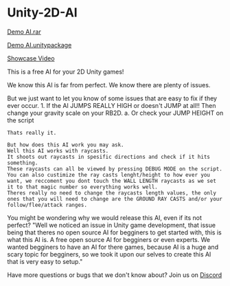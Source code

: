 # Unity-2D-AI

[Demo AI.rar](https://github.com/JareBear12418/Unity-2D-AI/blob/master/Demo%20AI.rar)

[Demo AI.unitypackage](https://thecodingjsoftware.weebly.com/uploads/1/2/6/9/126914047/ai_demo_scene.unitypackage)

[Showcase Video](https://www.youtube.com/watch?v=DvLCkT96rXA)


This is a free AI for your 2D Unity games!

We know this AI is far from perfect.
We know there are plenty of issues.

But we just want to let you know of some issues that are easy to fix if they ever occur.
    1. If the AI JUMPS REALLY HIGH or doesn't JUMP at all!! Then change your gravity scale on your RB2D.
        a. Or check your JUMP HEIGHT on the script
    
    Thats really it.

    But how does this AI work you may ask.
    Well this AI works with raycasts.
    It shoots out raycasts in spesific directions and check if it hits something.
    These raycasts can all be viewed by pressing DEBUG MODE on the script. You can also custimize the ray casts lenght/height to how ever you want, we reccoment you dont touch the WALL LENGTH raycasts as we set it to that magic number so everything works well.
    Theres really no need to change the raycasts length values, the only ones that you will need to change are the GROUND RAY CASTS and/or your follow/flee/attack ranges.

You might be wondering why we would release this AI, even if its not perfect?
"Well we noticed an issue in Unity game development, that issue being that theres no open source AI for begginers to get started with, this is what this AI is. A free open source AI for begginers or even experts. We wanted begginers to have an AI for there games, because AI is a huge and scary topic for begginers, so we took it upon our selves to create this AI that is very easy to setup."

Have more questions or bugs that we don't know about?
Join us on [Discord](https://discord.gg/EtrSc4s)
